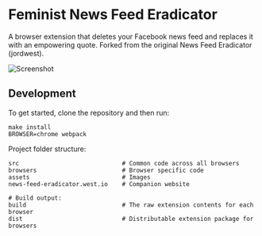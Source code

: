 Feminist News Feed Eradicator
====================

A browser extension that deletes your Facebook news feed
and replaces it with an empowering quote. Forked from the original News Feed Eradicator (jordwest).

![Screenshot](http://i.imgur.com/W7FJo8R.png?1)

Development
-----------

To get started, clone the repository and then run:

    make install
    BROWSER=chrome webpack

Project folder structure:

    src                             # Common code across all browsers
    browsers                        # Browser specific code
    assets                          # Images
    news-feed-eradicator.west.io    # Companion website

    # Build output:
    build                           # The raw extension contents for each browser
    dist                            # Distributable extension package for browsers
